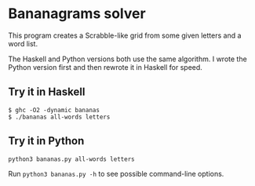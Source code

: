 # Bananagrams solver

This program creates a Scrabble-like grid from some given letters and a word list.

The Haskell and Python versions both use the same algorithm. I wrote the Python
version first and then rewrote it in Haskell for speed.

## Try it in Haskell

```{sh}
$ ghc -O2 -dynamic bananas
$ ./bananas all-words letters
```

## Try it in Python

```{sh}
python3 bananas.py all-words letters
```

Run `python3 bananas.py -h` to see possible command-line options.
